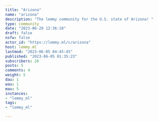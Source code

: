 ```yaml
---
title: "Arizona" 
name: "arizona"
description: "The lemmy community for the U.S. state of Arizona! "
type: community
date: "2023-06-29 12:36:10"
draft: false
nsfw: false
actor_id: "https://lemmy.ml/c/arizona"
host: lemmy.ml
lastmod: "2023-06-05 04:45:45"
published: "2023-06-05 01:35:23"
subscribers: 26
posts: 5
comments: 4
weight: 5
dau: 1
wau: 1
mau: 5
instances:
- "lemmy_ml"
tags: 
- "lemmy_ml"

---
```

